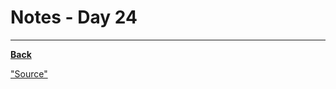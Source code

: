 # Notes - Day 24



---
**<a href = "https://github.com/scottie-l/reading-notes/tree/main/reading-notes-401">Back</a>**

<a href = "">"Source"</a>